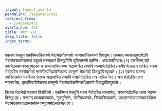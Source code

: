 ```yaml
---
layout: layout_avarta
permalink: /sagara/6/432
redirect_from:
  - /sagara/432
avarta_num: 432
title: आवर्तः ४२२ 
skip_title: false
index_terms:
---
```


एकस्य वस्तुन एकस्मिन्नधिकरणे भेदाभेदयोरुभयोः सामानाधिकरण्यं विरुद्धम्। तस्मात् स्थलचतुष्टयेऽपि भेदाभेदरूपतादात्म्यं यदुक्तं
तत्सकलं विरुद्धमिति युक्तिमन्तो वदन्ति। अत्रायमभिप्रायः
(१) एकस्मिन्
घटे स्वाभेदस्यान्यवस्तुभेदस्य च सामानाधिकरण्यं यद्यप्यस्ति तथापि यस्याभेदोऽस्ति तस्यैव भेदस्तत्र नास्ति, यस्य भेदोऽस्ति तस्यैवाभेदो नास्तीत्यभिप्रायेणैकस्य वस्तुनो भेदाभेदौ विरुद्धावित्युच्यते। (२) एकस्य घटस्य
स्वस्मिन्नभेदः परस्मिन् भेदश्च यद्यप्यस्ति तथापि यत्राभेदोऽस्ति तत्र नास्ति
भेदः। यत्र भेदोऽस्ति तत्र नास्त्यभेदः, इत्यभिप्रायेणैकस्य वस्तुनो भेदाभेदावेकस्मिन्नधिकरणे विरुद्धावित्युच्यते।

किञ्च भेदाभेदौ परस्परं विरोधिनौ। एकस्मिन् वस्तुनि यस्य भेदोऽस्ति तस्याभेदः, यस्याभेदोऽस्ति तस्य भेदश्च विरुद्ध एव। तस्मात् वाच्यवाचकयोः, गुणगुणिनोः, जातिव्यक्त्योः, क्रियाक्रियावतोः, उपादानकारणतत्कार्ययोश्च भेदाभेदरूपतादात्म्यसंबन्धाभ्युपगमोऽसङ्गत एव।
